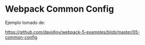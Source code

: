 
# Webpack Common Config

Ejemplo tomado de:

https://github.com/davidjoy/webpack-5-examples/blob/master/05-common-config
